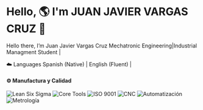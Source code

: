 # Hello, 🌎 I'm JUAN JAVIER VARGAS CRUZ 👋

Hello there, I’m Juan Javier Vargas Cruz
 Mechatronic Engineering|Industrial Managment Student |


☁️ Languages
Spanish (Native) | English (Fluent) |


#### ⚙️ Manufactura y Calidad
![Lean Six Sigma](https://img.shields.io/badge/-Lean%20Six%20Sigma-green?style=for-the-badge)
![Core Tools](https://img.shields.io/badge/-Core%20Tools%20-blue?style=for-the-badge)
![ISO 9001](https://img.shields.io/badge/-ISO-9001-purple?style=for-the-badge)
![CNC](https://img.shields.io/badge/-Programación%20CNC-lightgrey?style=for-the-badge)
![Automatización](https://img.shields.io/badge/-Automatización-orange?style=for-the-badge)
![Metrología](https://img.shields.io/badge/-Metrología-yellow?style=for-the-badge)
